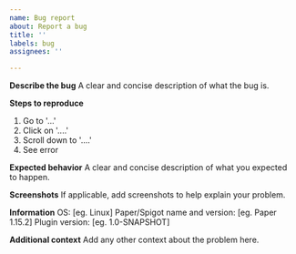 ```yaml
---
name: Bug report
about: Report a bug
title: ''
labels: bug
assignees: ''

---
```


**Describe the bug**
A clear and concise description of what the bug is.

**Steps to reproduce**
1. Go to '...'
2. Click on '....'
3. Scroll down to '....'
4. See error

**Expected behavior**
A clear and concise description of what you expected to happen.

**Screenshots**
If applicable, add screenshots to help explain your problem.

**Information**
OS: [eg. Linux]
Paper/Spigot name and version: [eg. Paper 1.15.2]
Plugin version: [eg. 1.0-SNAPSHOT]

**Additional context**
Add any other context about the problem here.
